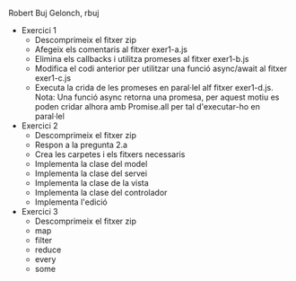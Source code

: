 Robert Buj Gelonch, rbuj
- Exercici 1
  - Descomprimeix el fitxer zip
  - Afegeix els comentaris al fitxer exer1-a.js
  - Elimina els callbacks i utilitza promeses al fitxer exer1-b.js
  - Modifica el codi anterior per utilitzar una funció async/await
    al fitxer exer1-c.js
  - Executa la crida de les promeses en paral·lel alf fitxer
    exer1-d.js. Nota: Una funció async retorna una promesa, per
    aquest motiu es poden cridar alhora amb Promise.all per tal
    d'executar-ho en paral·lel
- Exercici 2
  - Descomprimeix el fitxer zip
  - Respon a la pregunta 2.a
  - Crea les carpetes i els fitxers necessaris
  - Implementa la clase del model
  - Implementa la clase del servei
  - Implementa la clase de la vista
  - Implementa la clase del controlador
  - Implementa l'edició
- Exercici 3
  - Descomprimeix el fitxer zip
  - map
  - filter
  - reduce
  - every
  - some
